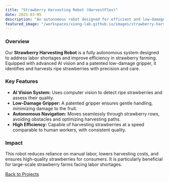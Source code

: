 ```yaml
---
title: "Strawberry Harvesting Robot (HarvestFlex)"
date: 2025-03-05
description: "An autonomous robot designed for efficient and low-damage strawberry harvesting."
featured_image: "/workspaces/xiong-lab.github.io/images/strawberry-harvesting-robot.jpg"
---
```


### Overview
Our **Strawberry Harvesting Robot** is a fully autonomous system designed to address labor shortages and improve efficiency in strawberry farming. Equipped with advanced AI vision and a patented low-damage gripper, it identifies and harvests ripe strawberries with precision and care.

### Key Features
- **AI Vision System:** Uses computer vision to detect ripe strawberries and assess their quality.
- **Low-Damage Gripper:** A patented gripper ensures gentle handling, minimizing damage to the fruit.
- **Autonomous Navigation:** Moves seamlessly through strawberry rows, avoiding obstacles and optimizing harvesting paths.
- **High Efficiency:** Capable of harvesting strawberries at a speed comparable to human workers, with consistent quality.

### Impact
This robot reduces reliance on manual labor, lowers harvesting costs, and ensures high-quality strawberries for consumers. It is particularly beneficial for large-scale strawberry farms facing labor shortages.

[Back to Projects](/projects)